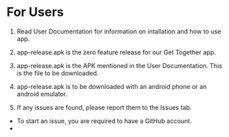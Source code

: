 # For Users
1. Read User Documentation for information on intallation and how to use app.

2. app-release.apk is the zero feature release for our Get Together app. 

3. app-release.apk is the APK mentioned in the User Documentation. This is the file to be downloaded.  

4. app-release.apk is to be downloaded with an android phone or an android emulator. 

5. If any issues are found, please report them to the Issues tab.
  - To start an issue, you are required to have a GitHub account.
  -
